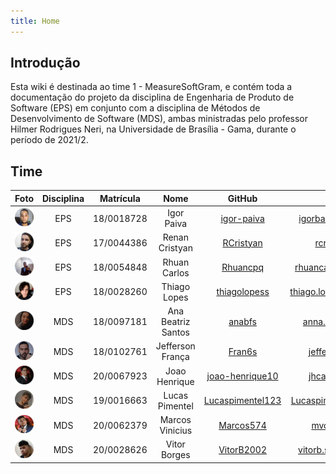 ```yaml
---
title: Home
---
```


## Introdução

Esta wiki é destinada ao time 1 - MeasureSoftGram, e contém toda a documentação do projeto da disciplina de Engenharia de Produto de Software (EPS) em conjunto com a disciplina de Métodos de Desenvolvimento de Software (MDS), ambas ministradas pelo professor Hilmer Rodrigues Neri, na Universidade de Brasília - Gama, durante o período de 2021/2.

<!-- ## MeasureSoftGram -->
<!-- TODO Texto introdutório sobre o MeasureSoftGram -->

## Time
|Foto | Disciplina | Matrícula | Nome | GitHub | E-mail |
|:--:|:--:|:--:|:--:|:--:|:--:|
| ![Igor](/img/members/Igor.png) | EPS | 18/0018728 | Igor Paiva | [igor-paiva](https://github.com/igor-paiva) | igorbatistapaiva@outlook.com |
| ![Renan](/img/members/Renan.png) | EPS | 17/0044386 | Renan Cristyan | [RCristyan](https://github.com/RCristyan) | rcristyan9@gmail.com |
| ![Rhuan](/img/members/Rhuan.png) | EPS | 18/0054848 | Rhuan Carlos | [Rhuancpq](https://github.com/Rhuancpq)| rhuancarlos.queiroz@gmail.com |
| ![Thiago](/img/members/Thiago.png) | EPS | 18/0028260| Thiago Lopes | [thiagolopess](https://github.com/thiagolopess)| thiago.lopes.santos.tls@gmail.com |
| ![Ana](/img/members/Ana.png) | MDS | 18/0097181| Ana Beatriz Santos | [anabfs](https://github.com/anabfs)| anna.bf.santos1@gmail.com |
| ![Jefferson](/img/members/Jefferson.png) | MDS | 18/0102761| Jefferson França | [Fran6s](https://github.com/Fran6s)| jefferson.frds@gmail.com |
| ![Joao](/img/members/Joao.png) | MDS | 20/0067923| Joao Henrique | [joao-henrique10](https://github.com/joao-henrique10)| jhcalzavara@hotmail.com |
| ![Lucas](/img/members/Lucas.png) | MDS | 19/0016663| Lucas Pimentel | [Lucaspimentel123](https://github.com/Lucaspimentel123)| Lucaspimentelq123@hotmail.com |
| ![Marcos](/img/members/Marcos.png) | MDS | 20/0062379| Marcos Vinicius | [Marcos574](https://github.com/Marcos574)| mvdeus574@gmail.com |
| ![Vitor](/img/members/Vitor.png) | MDS | 20/0028626| Vitor Borges | [VitorB2002](https://github.com/VitorB2002)| vitorb.santos2002@gmail.com |